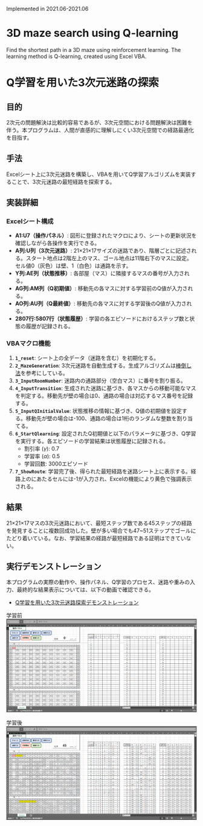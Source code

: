 Implemented in 2021.06-2021.06
# 3D maze search using Q-learning
Find the shortest path in a 3D maze using reinforcement learning. The learning method is Q-learning, created using Excel VBA.

# Q学習を用いた3次元迷路の探索
## 目的
2次元の問題解決は比較的容易であるが、3次元空間における問題解決は困難を伴う。本プログラムは、人間が直感的に理解しにくい3次元空間での経路最適化を目指す。

## 手法
Excelシート上に3次元迷路を構築し、VBAを用いてQ学習アルゴリズムを実装することで、3次元迷路の最短経路を探索する。

## 実装詳細
### Excelシート構成
* **A1:U7（操作パネル）**: 図形に登録されたマクロにより、シートの更新状況を確認しながら各操作を実行できる。
* **A列:U列（3次元迷路）**: 21×21×17サイズの迷路であり、階層ごとに記述される。スタート地点は2階左上のマス、ゴール地点は11階右下のマスに設定。セル値0（灰色）は壁、1（白色）は通路を示す。
* **Y列:AE列（状態推移）**: 各部屋（マス）に隣接するマスの番号が入力される。
* **AG列:AM列（Q初期値）**: 移動先の各マスに対する学習前のQ値が入力される。
* **AO列:AU列（Q最終値）**: 移動先の各マスに対する学習後のQ値が入力される。
* **2807行:5807行（状態履歴）**: 学習の各エピソードにおけるステップ数と状態の履歴が記録される。

### VBAマクロ機能
1.  **`1_reset`**: シート上の全データ（迷路を含む）を初期化する。
2.  **`2_MazeGeneration`**: 3次元迷路を自動生成する。生成アルゴリズムは[棒倒し法](https://news.mynavi.jp/article/nadeshiko-61/)を参考にしている。
3.  **`3_InputRoomNumber`**: 迷路内の通路部分（空白マス）に番号を割り振る。
4.  **`4_InputTransition`**: 生成された迷路に基づき、各マスからの移動可能なマスを判定する。移動先が壁の場合は0、通路の場合は対応するマス番号を記録する。
5.  **`5_InputQInitialValue`**: 状態推移の情報に基づき、Q値の初期値を設定する。移動先が壁の場合は-100、通路の場合は1桁のランダムな整数を割り当てる。
6.  **`6_StartQlearning`**: 設定されたQ初期値と以下のパラメータに基づき、Q学習を実行する。各エピソードの学習結果は状態履歴に記録される。
    * 割引率 ($\gamma$): 0.7
    * 学習率 ($\alpha$): 0.5
    * 学習回数: 3000エピソード
7.  **`7_ShowRoute`**: 学習完了後、得られた最短経路を迷路シート上に表示する。経路上のにあたるセルには-1が入力され、Excelの機能により黄色で強調表示される。

## 結果
21×21×17マスの3次元迷路において、最短ステップ数である45ステップの経路を発見することに複数回成功した。壁が多い場合でも47~51ステップでゴールにたどり着いている。なお、学習結果の経路が最短経路である証明はできていない。

## 実行デモンストレーション
本プログラムの実際の動作や、操作パネル、Q学習のプロセス、迷路や重みの入力、最終的な結果表示については、以下の動画で確認できる。
* [Q学習を用いた3次元迷路探索デモンストレーション](https://youtu.be/dtFFJx3qzhI)

学習前
![image](https://github.com/RyutaAkashi/3D-maze-search-using-Q-learning/blob/main/result/before.png)

学習後
![image](https://github.com/RyutaAkashi/3D-maze-search-using-Q-learning/blob/main/result/after.png)
